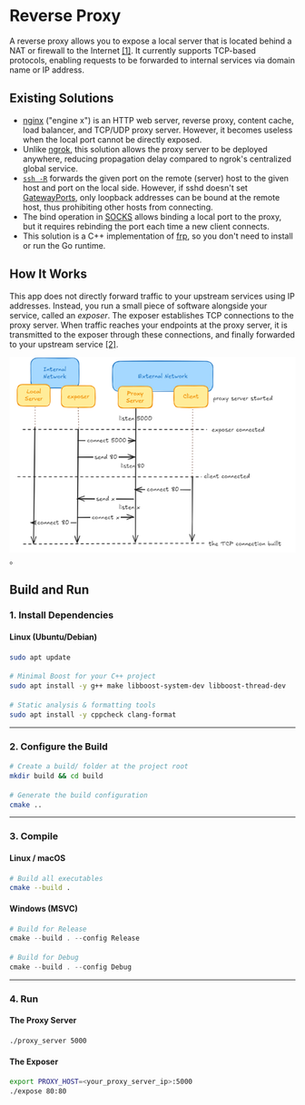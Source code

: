 
# Reverse Proxy

A reverse proxy allows you to expose a local server that is located behind a NAT or firewall to the Internet [[1]](https://github.com/fatedier/frp). It currently supports TCP-based protocols, enabling requests to be forwarded to internal services via domain name or IP address.

## Existing Solutions
* [nginx](https://nginx.org/) ("engine x") is an HTTP web server, reverse proxy, content cache, load balancer, and TCP/UDP proxy server.
  However, it becomes useless when the local port cannot be directly exposed.
* Unlike [ngrok](https://ngrok.com/), this solution allows the proxy server to be deployed anywhere, reducing propagation delay compared to ngrok's centralized global service.
* [`ssh -R`](https://linux.die.net/man/1/ssh) forwards the given port on the remote (server) host to the given host and port on the local side.
  However, if sshd doesn't set [GatewayPorts](https://linux.die.net/man/5/sshd_config), only loopback addresses can be bound at the remote host, thus prohibiting other hosts from connecting.
* The bind operation in [SOCKS](https://www.openssh.com/txt/socks4.protocol) allows binding a local port to the proxy,
  but it requires rebinding the port each time a new client connects.
* This solution is a C++ implementation of [frp](https://github.com/fatedier/frp), so you don't need to install or run the Go runtime.

## How It Works

This app does not directly forward traffic to your upstream services using IP addresses. Instead, you run a small piece of software alongside your service, called an *exposer*. The exposer establishes TCP connections to the proxy server. When traffic reaches your endpoints at the proxy server, it is transmitted to the exposer through these connections, and finally forwarded to your upstream service [[2]](https://ngrok.com/docs/how-ngrok-works/).


![img1.png](img1.png)。


## Build and Run

### 1. Install Dependencies

#### Linux (Ubuntu/Debian)

```bash
sudo apt update

# Minimal Boost for your C++ project
sudo apt install -y g++ make libboost-system-dev libboost-thread-dev

# Static analysis & formatting tools
sudo apt install -y cppcheck clang-format
```

---

### 2. Configure the Build

```bash
# Create a build/ folder at the project root
mkdir build && cd build

# Generate the build configuration
cmake ..
```

---

### 3️. Compile

#### Linux / macOS

```bash
# Build all executables
cmake --build .
```

#### Windows (MSVC)

```powershell
# Build for Release
cmake --build . --config Release

# Build for Debug
cmake --build . --config Debug
```

---

### 4. Run
#### The Proxy Server
```bash
./proxy_server 5000
```

#### The Exposer

```bash
export PROXY_HOST=<your_proxy_server_ip>:5000
./expose 80:80
```

